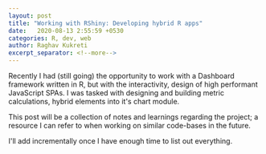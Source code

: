 ```yaml
---
layout: post
title: "Working with RShiny: Developing hybrid R apps"
date:   2020-08-13 2:55:59 +0530
categories: R, dev, web
author: Raghav Kukreti
excerpt_separator: <!--more-->
---
```


Recently I had (still going) the opportunity to work with a Dashboard framework written in R, but with the interactivity, design of high performant JavaScript SPAs. I was tasked with designing and building metric calculations, hybrid elements into it's chart module.
<!--more-->

This post will be a collection of notes and learnings regarding the project; a resource I can refer to when working on similar code-bases in the future.

I'll add incrementally once I have enough time to list out everything.